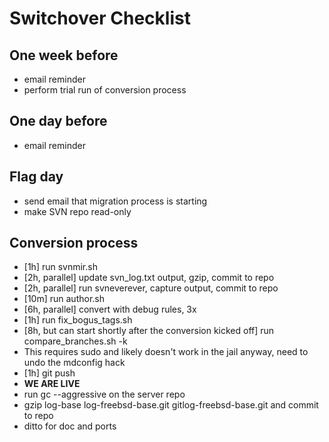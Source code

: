 # Switchover Checklist

## One week before
*  email reminder
*  perform trial run of conversion process

## One day before
*  email reminder

## Flag day
*  send email that migration process is starting
*  make SVN repo read-only

## Conversion process
*  [1h] run svnmir.sh
*  [2h, parallel] update svn_log.txt output, gzip, commit to repo
*  [2h, parallel] run svneverever, capture output, commit to repo
*  [10m] run author.sh
*  [6h, parallel] convert with debug rules, 3x
*  [1h] run fix_bogus_tags.sh
*  [8h, but can start shortly after the conversion kicked off] run compare_branches.sh -k
  *  This requires sudo and likely doesn't work in the jail anyway, need to undo the mdconfig hack
*  [1h] git push
*  **WE ARE LIVE**
*  run gc --aggressive on the server repo
*  gzip log-base log-freebsd-base.git gitlog-freebsd-base.git and commit to repo
*  ditto for doc and ports
